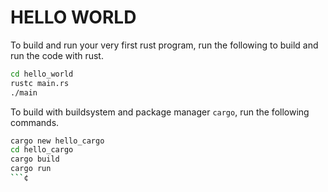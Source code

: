 # HELLO WORLD
To build and run your very first rust program, run the following to build and run the code with rust.

```bash
cd hello_world
rustc main.rs
./main
```
To build with buildsystem and package manager `cargo`, run the following commands.

```bash
cargo new hello_cargo
cd hello_cargo
cargo build
cargo run
```¢
